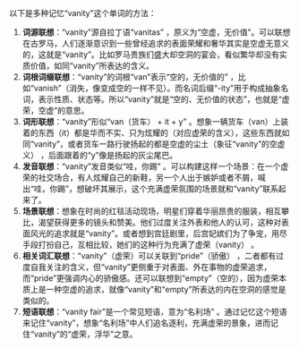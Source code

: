 以下是多种记忆“vanity”这个单词的方法：
1. **词源联想**：“vanity”源自拉丁语“vanitas” ，原义为“空虚，无价值”。可以联想在古罗马，人们逐渐意识到一些曾经追求的表面荣耀和奢华其实是空虚无意义的，这就是“vanity”。比如罗马贵族们盛大却空洞的宴会，看似繁华却没有实质价值，如同“vanity”所表达的含义。 
2. **词根词缀联想**：“vanity”的词根“van”表示“空的，无价值的” ，比如“vanish”（消失，像变成空的一样不见）。而名词后缀“-ity”用于构成抽象名词，表示性质、状态等。所以“vanity”就是“空的、无价值的状态”，也就是“虚荣，空虚”的意思。 
3. **词形联想**：“vanity”形似“van（货车） + it + y” 。想象一辆货车（van）上装着的东西（it）都是华而不实、只为炫耀的（对应虚荣的含义），这些东西就如同“vanity”，或者货车一路行驶扬起的都是空虚的尘土（象征“vanity”的空虚义） ，后面跟着的“y”像是扬起的灰尘尾巴。 
4. **发音联想**：“vanity”发音类似“哇，你踢” 。可以构建这样一个场景：在一个虚荣的社交场合，有人炫耀自己的新鞋，另一个人出于嫉妒或者不屑，喊出“哇，你踢”，想破坏其展示，这个充满虚荣氛围的场景就和“vanity”联系起来了。 
5. **场景联想**：想象在时尚的红毯活动现场，明星们穿着华丽昂贵的服装，相互攀比，渴望获得更多的镜头和赞美。他们过度关注外表和他人的认可，这种对表面风光的追求就是“vanity”。或者想到宫廷剧里，后宫妃嫔们为了争宠，用尽手段打扮自己，互相比较，她们的这种行为充满了虚荣（vanity） 。 
6. **相关词汇联想**：“vanity”（虚荣）可以关联到“pride”（骄傲） ，二者都有过度自我关注的含义，但“vanity”更侧重于对表面、外在事物的虚荣追求，而“pride”更强调内心的骄傲感。还可以联想到“empty”（空的），因为虚荣本质上是一种空虚的追求，就像“vanity”和“empty”所表达的内在空洞的感觉是类似的。 
7. **短语联想**：“vanity fair”是一个常见短语，意为“名利场” 。通过记忆这个短语来记住“vanity”，想象“名利场”中人们追名逐利，充满虚荣的景象，进而记住“vanity”的“虚荣，浮华”之意。 